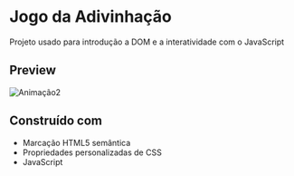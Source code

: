 # Jogo da Adivinhação

Projeto usado para introdução a DOM e a interatividade com o JavaScript

## Preview

![Animação2](https://user-images.githubusercontent.com/87456011/190465919-52d09a63-ed0f-4690-a06c-b63824fadb36.gif)

## Construído com

- Marcação HTML5 semântica
- Propriedades personalizadas de CSS
- JavaScript
